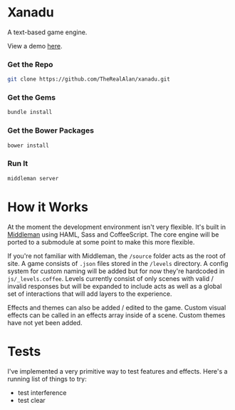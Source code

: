 # Xanadu
A text-based game engine.

View a demo [here](http://therealalan.github.io/xanadu/).

### Get the Repo
``` bash
git clone https://github.com/TheRealAlan/xanadu.git
```

### Get the Gems
``` bash
bundle install
```

### Get the Bower Packages
``` bash
bower install
```

### Run It
``` bash
middleman server
```

How it Works
============

At the moment the development environment isn't very flexible. It's built in [Middleman](https://middlemanapp.com/) using HAML, Sass and CoffeeScript. The core engine will be ported to a submodule at some point to make this more flexible.

If you're not familiar with Middleman, the `/source` folder acts as the root of site. A game consists of `.json` files stored in the `/levels` directory. A config system for custom naming will be added but for now they're hardcoded in `js/_levels.coffee`. Levels currently consist of only scenes with valid / invalid responses but will be expanded to include acts as well as a global set of interactions that will add layers to the experience.

Effects and themes can also be added / edited to the game. Custom visual effects can be called in an effects array inside of a scene. Custom themes have not yet been added.

Tests
=====

I've implemented a very primitive way to test features and effects. Here's a running list of things to try:

- test interference
- test clear
